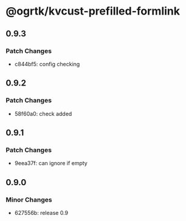 # @ogrtk/kvcust-prefilled-formlink

## 0.9.3

### Patch Changes

- c844bf5: config checking

## 0.9.2

### Patch Changes

- 58f60a0: check added

## 0.9.1

### Patch Changes

- 9eea37f: can ignore if empty

## 0.9.0

### Minor Changes

- 627556b: release 0.9
